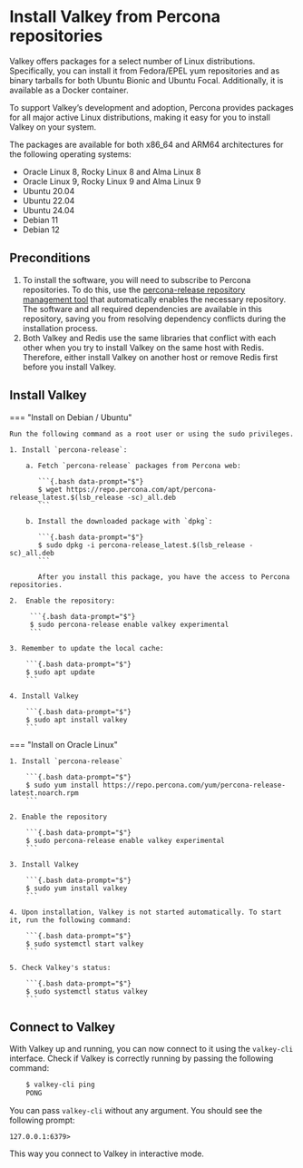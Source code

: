 # Install Valkey from Percona repositories

Valkey offers packages for a select number of Linux distributions. Specifically, you can install it from Fedora/EPEL yum repositories and as binary tarballs for both Ubuntu Bionic and Ubuntu Focal. Additionally, it is available as a Docker container.

To support Valkey’s development and adoption, Percona provides packages for all major active Linux distributions, making it easy for you to install Valkey on your system.

The packages are available for both x86_64 and ARM64 architectures for the following operating systems:

* Oracle Linux 8, Rocky Linux 8 and Alma Linux 8
* Oracle Linux 9, Rocky Linux 9 and Alma Linux 9
* Ubuntu 20.04
* Ubuntu 22.04
* Ubuntu 24.04
* Debian 11
* Debian 12

## Preconditions

1. To install the software, you will need to subscribe to Percona repositories. To do this, use the [percona-release repository management tool](https://docs.percona.com/percona-software-repositories/index.html) that automatically enables the necessary repository. The software and all required dependencies are available in this repository, saving you from resolving dependency conflicts during the installation process.
2. Both Valkey and Redis use the same libraries that conflict with each other when you try to install Valkey on the same host with Redis. Therefore, either install Valkey on another host or remove Redis first before you install Valkey.

## Install Valkey

=== "Install on Debian / Ubuntu"

    Run the following command as a root user or using the sudo privileges.

    1. Install `percona-release`:
        
        a. Fetch `percona-release` packages from Percona web:
        
           ```{.bash data-prompt="$"}
           $ wget https://repo.percona.com/apt/percona-release_latest.$(lsb_release -sc)_all.deb
           ```    

        b. Install the downloaded package with `dpkg`:    

           ```{.bash data-prompt="$"}
           $ sudo dpkg -i percona-release_latest.$(lsb_release -sc)_all.deb
           ```    

           After you install this package, you have the access to Percona repositories.    
    
    2.  Enable the repository:    

         ```{.bash data-prompt="$"}
         $ sudo percona-release enable valkey experimental
         ```    

    3. Remember to update the local cache:    

        ```{.bash data-prompt="$"}
        $ sudo apt update
        ```

    4. Install Valkey
     
        ```{.bash data-prompt="$"}
        $ sudo apt install valkey
        ```

=== "Install on Oracle Linux"

    1. Install `percona-release`

        ```{.bash data-prompt="$"}
        $ sudo yum install https://repo.percona.com/yum/percona-release-latest.noarch.rpm
        ```
    
    2. Enable the repository

        ```{.bash data-prompt="$"}
        $ sudo percona-release enable valkey experimental
        ```
    
    3. Install Valkey

        ```{.bash data-prompt="$"}
        $ sudo yum install valkey
        ```
    
    4. Upon installation, Valkey is not started automatically. To start it, run the following command:

        ```{.bash data-prompt="$"}
        $ sudo systemctl start valkey
        ```
    
    5. Check Valkey's status:

        ```{.bash data-prompt="$"}
        $ sudo systemctl status valkey
        ```

## Connect to Valkey

With Valkey up and running, you can now connect to it using the `valkey-cli` interface. Check if Valkey is correctly running by passing the following command:

```bash
    $ valkey-cli ping
    PONG
```

You can pass `valkey-cli` without any argument. You should see the following prompt:

```
127.0.0.1:6379> 
```

This way you connect to Valkey in interactive mode.  
